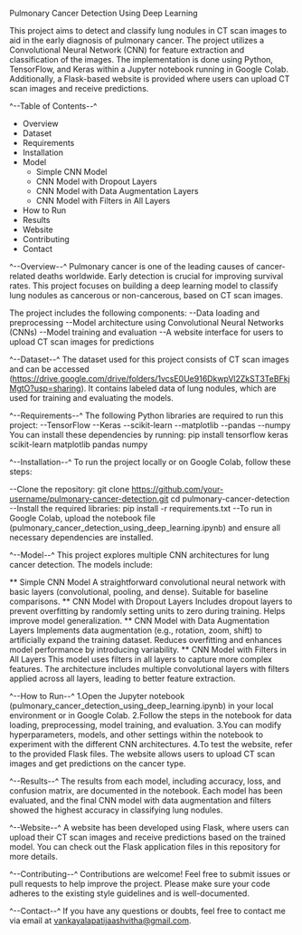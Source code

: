 Pulmonary Cancer Detection Using Deep Learning

This project aims to detect and classify lung nodules in CT scan images to aid in the early diagnosis of pulmonary cancer. The project utilizes a Convolutional Neural Network (CNN) for feature extraction and classification of the images. The implementation is done using Python, TensorFlow, and Keras within a Jupyter notebook running in Google Colab. Additionally, a Flask-based website is provided where users can upload CT scan images and receive predictions.

^--Table of Contents--^

* Overview
* Dataset
* Requirements
* Installation
* Model
   * Simple CNN Model
   * CNN Model with Dropout Layers
   * CNN Model with Data Augmentation Layers
   * CNN Model with Filters in All Layers
* How to Run
* Results
* Website
* Contributing
* Contact

^--Overview--^
Pulmonary cancer is one of the leading causes of cancer-related deaths worldwide. Early detection is crucial for improving survival rates. This project focuses on building a deep learning model to classify lung nodules as cancerous or non-cancerous, based on CT scan images.

The project includes the following components:
--Data loading and preprocessing
--Model architecture using Convolutional Neural Networks (CNNs)
--Model training and evaluation
--A website interface for users to upload CT scan images for predictions


^--Dataset--^
The dataset used for this project consists of CT scan images and can be accessed (https://drive.google.com/drive/folders/1vcsE0Ue916DkwpVl2ZkST3TeBFkjMgtO?usp=sharing). It contains labeled data of lung nodules, which are used for training and evaluating the models.

^--Requirements--^
The following Python libraries are required to run this project:
--TensorFlow
--Keras
--scikit-learn
--matplotlib
--pandas
--numpy
You can install these dependencies by running:
pip install tensorflow keras scikit-learn matplotlib pandas numpy

^--Installation--^
To run the project locally or on Google Colab, follow these steps:

--Clone the repository:
        git clone https://github.com/your-username/pulmonary-cancer-detection.git
        cd pulmonary-cancer-detection
--Install the required libraries:
        pip install -r requirements.txt
--To run in Google Colab, upload the notebook file (pulmonary_cancer_detection_using_deep_learning.ipynb) and ensure all necessary dependencies are installed.

^--Model--^
This project explores multiple CNN architectures for lung cancer detection. The models include:

** Simple CNN Model
     A straightforward convolutional neural network with basic layers (convolutional, pooling, and dense).
     Suitable for baseline comparisons.
** CNN Model with Dropout Layers
     Includes dropout layers to prevent overfitting by randomly setting units to zero during training.
     Helps improve model generalization.
** CNN Model with Data Augmentation Layers
     Implements data augmentation (e.g., rotation, zoom, shift) to artificially expand the training dataset.
     Reduces overfitting and enhances model performance by introducing variability.
** CNN Model with Filters in All Layers
     This model uses filters in all layers to capture more complex features.
     The architecture includes multiple convolutional layers with filters applied across all layers, leading to better feature extraction.
     
^--How to Run--^
1.Open the Jupyter notebook (pulmonary_cancer_detection_using_deep_learning.ipynb) in your local environment or in Google Colab.
2.Follow the steps in the notebook for data loading, preprocessing, model training, and evaluation.
3.You can modify hyperparameters, models, and other settings within the notebook to experiment with the different CNN architectures.
4.To test the website, refer to the provided Flask files. The website allows users to upload CT scan images and get predictions on the cancer type.

^--Results--^
The results from each model, including accuracy, loss, and confusion matrix, are documented in the notebook. Each model has been evaluated, and the final CNN model with data augmentation and filters showed the highest accuracy in classifying lung nodules.

^--Website--^
A website has been developed using Flask, where users can upload their CT scan images and receive predictions based on the trained model. You can check out the Flask application files in this repository for more details.

^--Contributing--^
Contributions are welcome! Feel free to submit issues or pull requests to help improve the project. Please make sure your code adheres to the existing style guidelines and is well-documented.

^--Contact--^
If you have any questions or doubts, feel free to contact me via email at vankayalapatijaashvitha@gmail.com.
